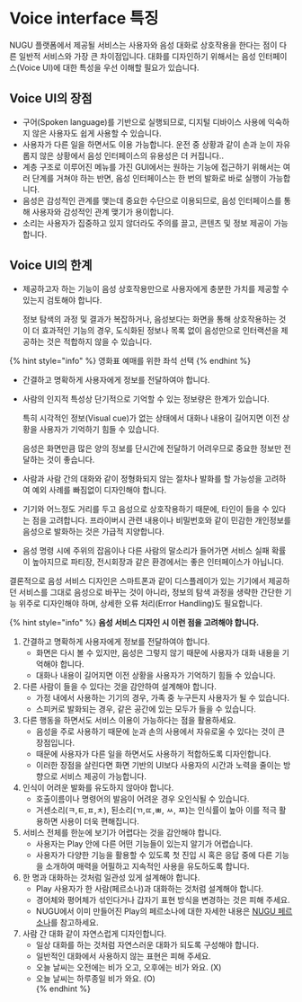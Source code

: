 # Voice interface 특징



NUGU 플랫폼에서 제공될 서비스는 사용자와 음성 대화로 상호작용을 한다는 점이 다른 일반적 서비스와 가장 큰 차이점입니다. 대화를 디자인하기 위해서는 음성 인터페이스\(Voice UI\)에 대한 특성을 우선 이해할 필요가 있습니다.

## Voice UI의 장점

* 구어\(Spoken language\)를 기반으로 실행되므로, 디지털 디바이스 사용에 익숙하지 않은 사용자도 쉽게 사용할 수 있습니다.
* 사용자가 다른 일을 하면서도 이용 가능합니다. 운전 중 상황과 같이 손과 눈이 자유롭지 않은 상황에서 음성 인터페이스의 유용성은 더 커집니다..
* 계층 구조로 이루어진 메뉴를 가진 GUI에서는 원하는 기능에 접근하기 위해서는 여러 단계를 거쳐야 하는 반면, 음성 인터페이스는 한 번의 발화로 바로 실행이 가능합니다.
* 음성은 감성적인 관계를 맺는데 중요한 수단으로 이용되므로, 음성 인터페이스를 통해 사용자와 감성적인 관계 맺기가 용이합니다.
* 소리는 사용자가 집중하고 있지 않더라도 주의를 끌고, 콘텐츠 및 정보 제공이 가능합니다.

## Voice UI의 한계

* 제공하고자 하는 기능이 음성 상호작용만으로 사용자에게 충분한 가치를 제공할 수 있는지 검토해야 합니다.

  정보 탐색의 과정 및 결과가 복잡하거나, 음성보다는 화면을 통해 상호작용하는 것이 더 효과적인 기능의 경우, 도식화된 정보나 목록 없이 음성만으로 인터랙션을 제공하는 것은 적합하지 않을 수 있습니다.

{% hint style="info" %}
영화표 예매를 위한 좌석 선택
{% endhint %}

* 간결하고 명확하게 사용자에게 정보를 전달하여야 합니다.
* 사람의 인지적 특성상 단기적으로 기억할 수 있는 정보량은 한계가 있습니다.

  특히 시각적인 정보\(Visual cue\)가 없는 상태에서 대화나 내용이 길어지면 이전 상황을 사용자가 기억하기 힘들 수 있습니다.

  음성은 화면만큼 많은 양의 정보를 단시간에 전달하기 어려우므로 중요한 정보만 전달하는 것이 좋습니다.

* 사람과 사람 간의 대화와 같이 정형화되지 않는 절차나 발화를 할 가능성을 고려하여 예외 사례를 빠짐없이 디자인해야 합니다.
* 기기와 어느정도 거리를 두고 음성으로 상호작용하기 때문에, 타인이 들을 수 있다는 점을 고려합니다. 프라이버시 관련 내용이나 비밀번호와 같이 민감한 개인정보를 음성으로 발화하는 것은 가급적 지양합니다.
* 음성 명령 시에 주위의 잡음이나 다른 사람의 말소리가 들어가면 서비스 실패 확률이 높아지므로 파티장, 전시회장과 같은 환경에서는 좋은 인터페이스가 아닙니다.

결론적으로 음성 서비스 디자인은 스마트폰과 같이 디스플레이가 있는 기기에서 제공하던 서비스를 그대로 음성으로 바꾸는 것이 아니라, 정보의 탐색 과정을 생략한 간단한 기능 위주로 디자인해야 하며, 상세한 오류 처리\(Error Handling\)도 필요합니다.

{% hint style="info" %}
**음성 서비스 디자인 시 이런 점을 고려해야 합니다.**

1. 간결하고 명확하게 사용자에게 정보를 전달하여야 합니다.
   * 화면은 다시 볼 수 있지만, 음성은 그렇지 않기 때문에 사용자가 대화 내용을 기억해야 합니다.
   * 대화나 내용이 길어지면 이전 상황을 사용자가 기억하기 힘들 수 있습니다.  
2. 다른 사람이 들을 수 있다는 것을 감안하여 설계해야 합니다.
   * 가정 내에서 사용하는 기기의 경우, 가족 중 누구든지 사용자가 될 수 있습니다.
   * 스피커로 발화되는 경우, 같은 공간에 있는 모두가 들을 수 있습니다.  
3. 다른 행동을 하면서도 서비스 이용이 가능하다는 점을 활용하세요.
   * 음성을 주로 사용하기 때문에 눈과 손의 사용에서 자유로울 수 있다는 것이 큰 장점입니다.
   * 때문에 사용자가 다른 일을 하면서도 사용하기 적합하도록 디자인합니다. 
   * 이러한 장점을 살린다면 화면 기반의 UI보다 사용자의 시간과 노력을 줄이는 방향으로 서비스 제공이 가능합니다.  
4. 인식이 어려운 발화를 유도하지 않아야 합니다.
   * 호출이름이나 명령어의 발음이 어려운 경우 오인식될 수 있습니다.
   * 거센소리\(ㅋ,ㅌ,ㅍ,ㅊ\), 된소리\(ㄲ,ㄸ,ㅃ, ㅆ, ㅉ\)는 인식률이 높아 이를 적극 활용하면 사용이 더욱 편해집니다.  
5. 서비스 전체를 한눈에 보기가 어렵다는 것을 감안해야 합니다.
   * 사용자는 Play 안에 다른 어떤 기능들이 있는지 알기가 어렵습니다.
   * 사용자가 다양한 기능을 활용할 수 있도록 첫 진입 시 혹은 응답 중에 다른 기능을 소개하여 매력을 어필하고 지속적인 사용을 유도하도록 합니다.  
6. 한 명과 대화하는 것처럼 일관성 있게 설계해야 합니다.
   * Play 사용자가 한 사람\(페르소나\)과 대화하는 것처럼 설계해야 합니다.
   * 경어체와 평어체가 섞인다거나 갑자기 표현 방식을 변경하는 것은 피해 주세요.
   * NUGU에서 이미 만들어진 Play의 페르소나에 대한 자세한 내용은 [NUGU 페르소나](nugu.md)를 참고하세요.  
7. 사람 간 대화 같이 자연스럽게 디자인합니다.
   * 일상 대화를 하는 것처럼 자연스러운 대화가 되도록 구성해야 합니다.
   * 일반적인 대화에서 사용하지 않는 표현은 피해 주세요.
   * 오늘 날씨는 오전에는 비가 오고, 오후에는 비가 와요. \(X\)
   * 오늘 날씨는 하루종일 비가 와요. \(O\)  
{% endhint %}

### 

